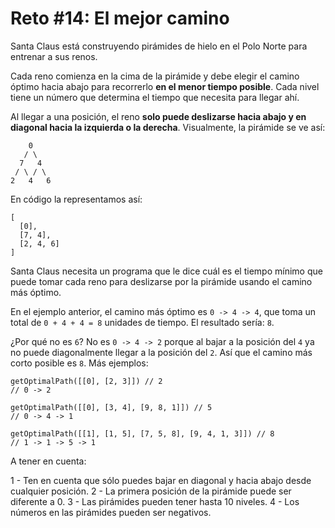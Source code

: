 # Reto #14: El mejor camino

Santa Claus está construyendo pirámides de hielo en el Polo Norte para entrenar a sus renos.

Cada reno comienza en la cima de la pirámide y debe elegir el camino óptimo hacia abajo para recorrerlo **en el menor tiempo posible**. Cada nivel tiene un número que determina el tiempo que necesita para llegar ahí.

Al llegar a una posición, el reno **solo puede deslizarse hacia abajo y en diagonal hacia la izquierda o la derecha**. Visualmente, la pirámide se ve así:

```
    0
   / \
  7   4
 / \ / \
2   4   6
```

En código la representamos así:

```
[
  [0],
  [7, 4],
  [2, 4, 6]
]
```

Santa Claus necesita un programa que le dice cuál es el tiempo mínimo que puede tomar cada reno para deslizarse por la pirámide usando el camino más óptimo.

En el ejemplo anterior, el camino más óptimo es ```0 -> 4 -> 4```, que toma un total de ```0 + 4 + 4 = 8``` unidades de tiempo. El resultado sería: ```8```.

¿Por qué no es ```6```? No es ```0 -> 4 -> 2``` porque al bajar a la posición del ```4``` ya no puede diagonalmente llegar a la posición del ```2```. Así que el camino más corto posible es ```8```. Más ejemplos:

```
getOptimalPath([[0], [2, 3]]) // 2
// 0 -> 2

getOptimalPath([[0], [3, 4], [9, 8, 1]]) // 5
// 0 -> 4 -> 1

getOptimalPath([[1], [1, 5], [7, 5, 8], [9, 4, 1, 3]]) // 8
// 1 -> 1 -> 5 -> 1
```

A tener en cuenta:

1 - Ten en cuenta que sólo puedes bajar en diagonal y hacia abajo desde cualquier posición.
2 - La primera posición de la pirámide puede ser diferente a 0.
3 - Las pirámides pueden tener hasta 10 niveles.
4 - Los números en las pirámides pueden ser negativos.
